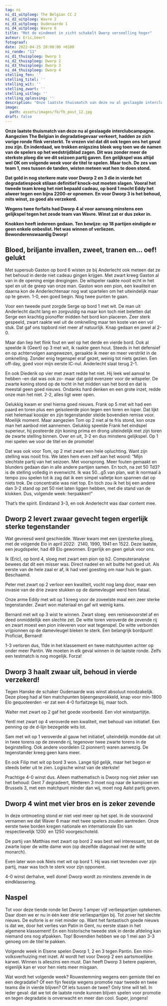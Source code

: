 ```yaml
---
tag: ni
ni_d1_uitploeg: The Belgian CC 2
ni_d2_uitploeg: Wavre 2
ni_d3_uitploeg: Oudenaarde 1
ni_d4_uitploeg: Wavre 6
title: "Met de eindmeet in zicht schakelt Dworp versnelling hoger"
auteur: Eric,Geert
fotograaf:
date: 2022-04-25 20:00:00 +0100
ni_ronde: "11"
ni_d1_thuisploeg: Dworp 1
ni_d2_thuisploeg: Dworp 2
ni_d3_thuisploeg: Dworp 3
ni_d4_thuisploeg: Dworp 4
stelling_fen: ''
stelling_titel: ''
stelling_wit: ''
stelling_zwart: ''
stelling_uitleg: ''
stelling_oplossing: ''
description: "Onze laatste thuismatch van deze nu al geslaagde interclubcampagne. Aangezien Anderlecht in degradatiegevaar verkeert, hadden ze zich vorige ronde flink versterkt."
image:
  path: assets/images/fb/fb_post_12.jpg
draft: false
---
```

**Onze laatste thuismatch van deze nu al geslaagde interclubcampagne. Aangezien The Belgian in degradatiegevaar verkeert, hadden ze zich vorige ronde flink versterkt. Te vrezen viel dat dit ook tegen ons het geval zou zijn. En inderdaad, we trokken enigszins bleek weg toen we de namen van de spelers op het wedstrijdblad zagen. Dit was zonder meer de sterkste ploeg die we dit seizoen partij gaven. Een gelijkspel was altijd wel OK om volgende week voor de titel te spelen. Maar toch. De zes van team 1, mes tussen de tanden, wisten meteen wat hen te doen stond.**<!--more-->

**Dat gold in nog sterkere mate voor Dworp 2 en 3 die in vierde het degradatiespook stilaan definitief knock-out moeten slagen. Vooral het tweede team kreeg het niet bepaald cadeau, op bord 1 mocht Eddy het alweer tegen een bijna 2200-er opnemen. En voor Dworp 3 is het behoud, mits winst, zo goed als verzekerd.**

**Wegens twee forfaits had Dworp 4 al voor aanvang minstens een gelijkspel tegen het zesde team van Wavre. Winst zat er dus zeker in.**

**Knokken heeft iedereen gedaan. Ten bewijze: op 18 partijen eindigde er geen enkele onbeslist. Het was winnen of verliezen. Bewonderenswaardig Dworp!**

## Bloed, briljante invallen, zweet, tranen en... oef! gelukt

Met supersub Gaston op bord 6 wisten ze bij Anderlecht ook meteen dat ze het behoud in derde niet cadeau gingen krijgen. Met zwart kreeg Gaston al van in de opening enige dreigingen. De witspeler raakte nooit echt in het spel en uit de greep van onze man. Gaston won een pion, een kwaliteit en daarna kon de Anderlechtenaar nog wat spartelen om het uiteindelijk maar op te geven. 1-0, een goed begin. Nog twee punten te gaan.

Voor een tweede punt zorgde Serge op bord 1 met wit. De man uit Anderlecht dacht lang en zorgvuldig na maar kon toch niet beletten dat Serge een krachtig pionoffer midden het bord kon placeren. Zeer sterk gespeeld, zwart raakte wel uit de omknelling maar ten koste van een vol stuk. Dat gaf ons topbord niet meer af natuurlijk. Knap gedaan en jawel al 2-0.

Maar dan liep het flink fout en wel op het derde en vierde bord. Ook al speelde ik (Geert) op 3 met wit, ik raakte geen hout. Steeds in het defensief en op achtervolgen aangewezen, geraakte ik meer en meer verstrikt in de omknelling. Zonder enig tegenspel eraf gezet, weinig tot niets gezien. Een off-day, goed voor mijn eerste IC-nul. Anderlecht slaat terug 2-1.

En ook Diederik op vier met zwart redde het niet. Hij leek wel aanval te hebben –en dat was ook zo- maar dat gold evenzeer voor de witspeler. De zwarte koning stond op de tocht in het midden van het bord en dat is meestal geen goed nieuws. Ondanks hard denken en een grote inzet, redde onze man het niet. 2-2, alles ligt weer open.

Gelukkig kwam er snel hierna goed nieuws. Frank op 5 met wit had een paard en toren plus een geïsoleerde pion tegen een toren en loper. Dat lijkt niet helemaal koosjer en zijn tegenstander stelde bovendien remise voor. Moeilijk moment. Maar aangezien Tom op 2 niet al te fris stond, kon onze man het aanbod niet aannemen. Gelukkig speelde Frank het eindspel superieur, hij posteerde zijn koning prima en drong uiteindelijk met zijn toren de zwarte stelling binnen. Over en uit, 3-2 en dus minstens gelijkspel. Op 1 mei spelen we voor de titel en de promotie!

Dat was ook voor Tom, op 2 met zwart een hele opluchting. Want zijn stelling was nooit fris. We laten hem even zelf aan het woord: “Mijn slechtste partij van het seizoen. Met voorsprong. Meer fouten gemaakt en blunders gedaan dan in alle andere partijen samen. En toch, na zet 50 Td3? is de stelling volledig in evenwicht. Ik was 50...g5 van plan, wat ik normaal à tempo zou spelen tot ik zag dat ik een simpel valletje kon spannen dat op niets trok. De concentratie was niet top. En toch zou ik het bij een andere dan 3-2 stand op zet 50 niet laten liggen hebben, met die stand van de klokken. Dus, volgende week: herpakken!”

That’s the spirit. Eindstand 3-3, en ook Anderlecht was daar content mee.

## Dworp 2 levert zwaar gevecht tegen ergerlijk sterke tegenstander

Wat gevreesd werd geschiedde. Waver kwam met een ijzersterke ploeg, met de volgende Elo in april 2022:  2140, 1990, 1941 en 1522. Deze laatste, een jeugdspeler, had 49 Elo gewonnen. Ergerlijk en geen geluk voor ons.

Ik (Eric), op bord 4, sloeg met zwart een pion op b2. Computeranalyse bewees dat dit een misser was. Direct nadeel en wit buitte het goed uit. Als eerste van de hele zaal er af, ik had veel goesting om naar huis te gaan. Beschaamd.

Peter met zwart op 2 verloor een kwaliteit, vocht nog lang door, maar een invasie van de drie zware stukken op de damevleugel werd hem fataal.

Onze arme Eddy met wit op 1 kreeg voor de zoveelste maal een zeer sterke tegenstander. Zwart won materiaal en gaf wit weinig kans.

Bernard met wit op 3 wist te winnen. Zwart sloeg  een remisevoorstel af en deed onmiddellijk een slechte zet. De witte toren veroverde de zevende rij en zwart moest een pion inleveren voor wat tegenspel. De witte verbonden vrijpionnen op de damevleugel bleken te sterk. Een belangrijk bordpunt!  Proficiat, Bernard!

1-3 verloren dus, 11de in het klassement en twee matchpunten achter op onder meer Pantin. We moeten in elk geval winnen in de laatste ronde. Zelfs een testmatch is nog mogelijk. Forza!

## Dworp 3 haalt zwaar uit, behoud in vierde verzekerd!

Tegen Hanske de schaker Oudenaarde was winst absoluut noodzakelijk. Deze ploeg had al tien matchpunten bijeengesprokkeld, knap voor min-1800 Elo gequoteerden -er zat een 4-0 forfaitzege bij, maar toch.

Walter met zwart op 2 gaf het goede voorbeeld. Een vlot winstpartijtje.

Yentl met zwart op 4 veroverde een kwaliteit, met behoud van initiatief. Een penning op de d-lijn bezegelde wits lot.

Sam met wit op 1 veroverde al gauw het initiatief, uiteindelijk mondde dat uit in twee torens op de zevende rij, tegenover twee zwarte torens in de beginstelling. Ook andere voordelen (2 pionnen!) waren aanwezig. De tegenstander kreeg geen kans meer.

En ook Filip met wit op bord 3 won. Lange tijd gelijk, maar het begon er steeds beter uit te zien. Logische winst van de sterkste!

Prachtige 4-0 winst dus. Alleen mathematisch is Dworp nog niet zeker van het behoud: Gent 7 degradeert, Wetteren 3 moet nog naar de kampioen en Brussels 3, met een matchpunt minder dan wij, moet nog Aalst partij geven.

## Dworp 4 wint met vier bros en is zeker zevende

In deze ontmoeting stond er niet veel meer op het spel. In de vooravond vernamen we dat Waver 6 maar met twee spelers zouden aantreden. Onze eerste twee borden kregen nationale en internationale Elo van respectievelijk 1200  en 1250 voorgeschoteld.

De partij van Matthias met zwart op bord 2 was best wel interessant, tot de zwarte loper de witte dame won (op dezelfde diagonaal met de witte monarch).

Even later won ook Niels met wit op bord 1. Hij was niet tevreden over zijn partij, maar was toch te sterk voor zijn opponent.

4-0 winst derhalve, well done! Dworp wordt zo minstens zevende in de eindklassering.

## Naspel

Tot voor deze tiende ronde liet Dworp 1 amper vijf verliespartijen optekenen. Daar doen we er nu in één keer drie verliespartijen bij. Tot zover het slechte nieuws. De euforie is er niet minder op. Want het fantastisch goede nieuws is dat we, door het verlies van Patin in Gent, nu eerste staan in het algemene klassement! En een historische tweede stek in derde afdeling kan niemand ons nog afpakken. Top! Bovendien hebben we op 1 mei aan 3-3 genoeg om de titel te pakken.

Volgende week in Elsene spelen Dworp 1, 2 en 3 tegen Pantin. Een mini-volksverhuizing met inzet. Al wordt het voor Dworp 2 een aartsmoeilijke karwei. Winnen is alleszins een must. Dan heeft Dworp 3 betere papieren, eigenlijk kan er voor hen niets meer misgaan.

Wat wordt het volgende week? Rouwstemming wegens een gemiste titel en een degradatie? Of een fijn feestje wegens promotie naar tweede en twee teams die in vierde blijven? Of iets tussen de twee? Only time will tell. In ieder geval: dat we tot de laatste ronde kunnen blijven spelen voor promotie en tegen degradatie is onverwacht en meer dan cool. Super, jongens!
